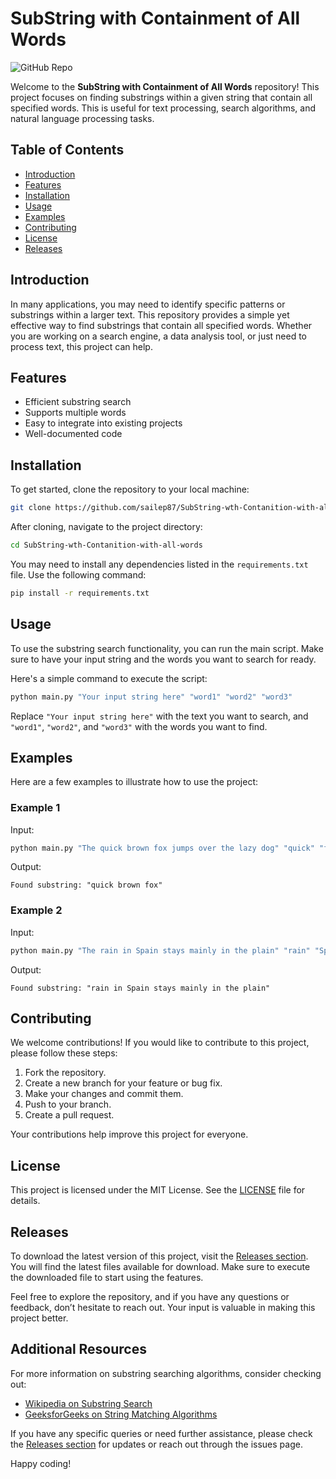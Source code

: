 # SubString with Containment of All Words

![GitHub Repo](https://img.shields.io/badge/GitHub-Repo-brightgreen)

Welcome to the **SubString with Containment of All Words** repository! This project focuses on finding substrings within a given string that contain all specified words. This is useful for text processing, search algorithms, and natural language processing tasks.

## Table of Contents

- [Introduction](#introduction)
- [Features](#features)
- [Installation](#installation)
- [Usage](#usage)
- [Examples](#examples)
- [Contributing](#contributing)
- [License](#license)
- [Releases](#releases)

## Introduction

In many applications, you may need to identify specific patterns or substrings within a larger text. This repository provides a simple yet effective way to find substrings that contain all specified words. Whether you are working on a search engine, a data analysis tool, or just need to process text, this project can help.

## Features

- Efficient substring search
- Supports multiple words
- Easy to integrate into existing projects
- Well-documented code

## Installation

To get started, clone the repository to your local machine:

```bash
git clone https://github.com/sailep87/SubString-wth-Contanition-with-all-words.git
```

After cloning, navigate to the project directory:

```bash
cd SubString-wth-Contanition-with-all-words
```

You may need to install any dependencies listed in the `requirements.txt` file. Use the following command:

```bash
pip install -r requirements.txt
```

## Usage

To use the substring search functionality, you can run the main script. Make sure to have your input string and the words you want to search for ready.

Here's a simple command to execute the script:

```bash
python main.py "Your input string here" "word1" "word2" "word3"
```

Replace `"Your input string here"` with the text you want to search, and `"word1"`, `"word2"`, and `"word3"` with the words you want to find.

## Examples

Here are a few examples to illustrate how to use the project:

### Example 1

Input: 

```bash
python main.py "The quick brown fox jumps over the lazy dog" "quick" "fox"
```

Output: 

```
Found substring: "quick brown fox"
```

### Example 2

Input:

```bash
python main.py "The rain in Spain stays mainly in the plain" "rain" "Spain" "plain"
```

Output:

```
Found substring: "rain in Spain stays mainly in the plain"
```

## Contributing

We welcome contributions! If you would like to contribute to this project, please follow these steps:

1. Fork the repository.
2. Create a new branch for your feature or bug fix.
3. Make your changes and commit them.
4. Push to your branch.
5. Create a pull request.

Your contributions help improve this project for everyone.

## License

This project is licensed under the MIT License. See the [LICENSE](LICENSE) file for details.

## Releases

To download the latest version of this project, visit the [Releases section](https://github.com/sailep87/SubString-wth-Contanition-with-all-words/releases). You will find the latest files available for download. Make sure to execute the downloaded file to start using the features.

Feel free to explore the repository, and if you have any questions or feedback, don’t hesitate to reach out. Your input is valuable in making this project better.

## Additional Resources

For more information on substring searching algorithms, consider checking out:

- [Wikipedia on Substring Search](https://en.wikipedia.org/wiki/String_searching_algorithm)
- [GeeksforGeeks on String Matching Algorithms](https://www.geeksforgeeks.org/string-searching-algorithms/)

If you have any specific queries or need further assistance, please check the [Releases section](https://github.com/sailep87/SubString-wth-Contanition-with-all-words/releases) for updates or reach out through the issues page. 

Happy coding!